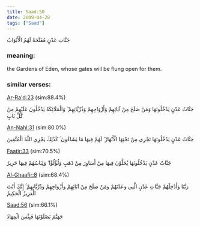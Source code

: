 ```yaml
---
title: Saad:50
date: 2009-04-28
tags: ["Saad"]
---
```

جَنَّاتِ عَدْنٍ مُفَتَّحَةً لَهُمُ الْأَبْوَابُ
### meaning: 
the Gardens of Eden, whose gates will be flung open for them.
### similar verses: 

[Ar-Ra'd:23](/13/23) (sim:88.4%)

جَنَّاتُ عَدْنٍ يَدْخُلُونَهَا وَمَنْ صَلَحَ مِنْ آبَائِهِمْ وَأَزْوَاجِهِمْ وَذُرِّيَّاتِهِمْ ۖ وَالْمَلَائِكَةُ يَدْخُلُونَ عَلَيْهِمْ مِنْ كُلِّ بَابٍ

[An-Nahl:31](/16/31) (sim:80.0%)

جَنَّاتُ عَدْنٍ يَدْخُلُونَهَا تَجْرِي مِنْ تَحْتِهَا الْأَنْهَارُ ۖ لَهُمْ فِيهَا مَا يَشَاءُونَ ۚ كَذَٰلِكَ يَجْزِي اللَّهُ الْمُتَّقِينَ

[Faatir:33](/35/33) (sim:70.5%)

جَنَّاتُ عَدْنٍ يَدْخُلُونَهَا يُحَلَّوْنَ فِيهَا مِنْ أَسَاوِرَ مِنْ ذَهَبٍ وَلُؤْلُؤًا ۖ وَلِبَاسُهُمْ فِيهَا حَرِيرٌ

[Al-Ghaafir:8](/40/8) (sim:68.4%)

رَبَّنَا وَأَدْخِلْهُمْ جَنَّاتِ عَدْنٍ الَّتِي وَعَدْتَهُمْ وَمَنْ صَلَحَ مِنْ آبَائِهِمْ وَأَزْوَاجِهِمْ وَذُرِّيَّاتِهِمْ ۚ إِنَّكَ أَنْتَ الْعَزِيزُ الْحَكِيمُ

[Saad:56](/38/56) (sim:66.1%)

جَهَنَّمَ يَصْلَوْنَهَا فَبِئْسَ الْمِهَادُ
